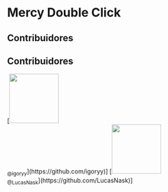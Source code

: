 <h1> Mercy Double Click</h1>

## Contribuidores
<h2> Contribuidores </h2>
[<img src="https://avatars3.githubusercontent.com/u/67551720?s=400&v=4" width="115"><br><sub>@igoryy</sub>](https://github.com/igoryy)]
[<img src="https://avatars0.githubusercontent.com/u/37431537?s=400&v=4" width="115"><br><sub>@LucasNask</sub>](https://github.com/LucasNask)]